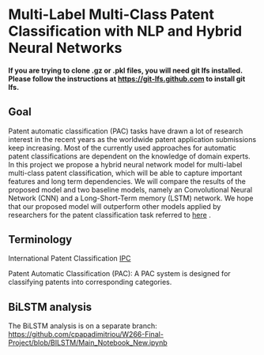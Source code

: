 # Multi-Label Multi-Class Patent Classification with NLP and Hybrid Neural Networks

#### If you are trying to clone .gz or .pkl files, you will need git lfs installed. Please follow the instructions at https://git-lfs.github.com to install git lfs. 

## Goal 
Patent automatic classification (PAC) tasks have drawn a lot of research interest in the recent years as the worldwide patent application submissions keep increasing. Most of the currently used approaches for automatic patent classifications are dependent on the knowledge of domain experts. In this project we propose a hybrid neural network model for multi-label multi-class patent classification, which will be able to capture important features and long term dependencies. We will compare the results of the proposed model and two baseline models, namely an Convolutional Neural Network (CNN) and a Long-Short-Term memory (LSTM) network. We hope that our proposed model will outperform other models applied by researchers for the patent classification task referred to [here](https://res.mdpi.com/def50200a1fc8ccc5cf792a61634f71ed736075024de9cd3f53580e3974e7b8c3869cb1ac14f9a35186e8ca354cef0359e40a64c1b5cfd44ad213c90b4d10caf72f83dc342ac2fc5e121269a960c76c9b2ce4de292c52065365db446022b1a2d4a0d2bca8b4563d79c8001ce69ed62227189389f263037a2bf4db07d1674742378a28b0fd65cbbf67cc5496a130493e396416ed0b2716aded5eed5e8b6f089c6bed2fe3797?filename=&attachment=1) . 



## Terminology

International Patent Classification [IPC](http://www.wipo.int/classifications/ipc/ipcpub/?notion=scheme&version=20180101&symbol=none&menulang=en&lang=en&viewmode=f&fipcpc=no&showdeleted=yes&indexes=no&headings=yes&notes=yes&direction=o2n&initial=A&cwid=none&tree=no&searchmode=smart) 


Patent Automatic Classification (PAC): A PAC system is designed for classifying patents into corresponding categories.

## BiLSTM analysis
The BiLSTM analysis is on a separate branch:
https://github.com/cpapadimitriou/W266-Final-Project/blob/BILSTM/Main_Notebook_New.ipynb




